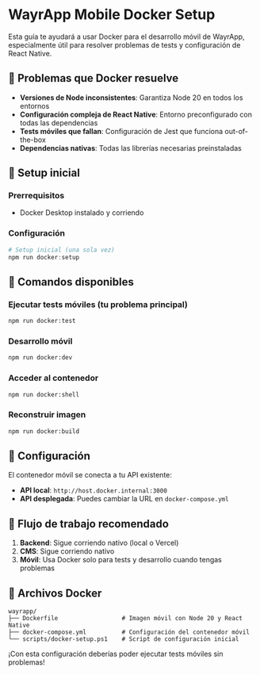 # WayrApp Mobile Docker Setup

Esta guía te ayudará a usar Docker para el desarrollo móvil de WayrApp, especialmente útil para resolver problemas de tests y configuración de React Native.

## 🎯 Problemas que Docker resuelve

- **Versiones de Node inconsistentes**: Garantiza Node 20 en todos los entornos
- **Configuración compleja de React Native**: Entorno preconfigurado con todas las dependencias
- **Tests móviles que fallan**: Configuración de Jest que funciona out-of-the-box
- **Dependencias nativas**: Todas las librerías necesarias preinstaladas

## 🚀 Setup inicial

### Prerrequisitos
- Docker Desktop instalado y corriendo

### Configuración

```powershell
# Setup inicial (una sola vez)
npm run docker:setup
```

## 📱 Comandos disponibles

### Ejecutar tests móviles (tu problema principal)
```bash
npm run docker:test
```

### Desarrollo móvil
```bash
npm run docker:dev
```

### Acceder al contenedor
```bash
npm run docker:shell
```

### Reconstruir imagen
```bash
npm run docker:build
```

## 🔧 Configuración

El contenedor móvil se conecta a tu API existente:
- **API local**: `http://host.docker.internal:3000`
- **API desplegada**: Puedes cambiar la URL en `docker-compose.yml`

## 🎯 Flujo de trabajo recomendado

1. **Backend**: Sigue corriendo nativo (local o Vercel)
2. **CMS**: Sigue corriendo nativo
3. **Móvil**: Usa Docker solo para tests y desarrollo cuando tengas problemas

## 📁 Archivos Docker

```
wayrapp/
├── Dockerfile                  # Imagen móvil con Node 20 y React Native
├── docker-compose.yml          # Configuración del contenedor móvil
└── scripts/docker-setup.ps1    # Script de configuración inicial
```

¡Con esta configuración deberías poder ejecutar tests móviles sin problemas!